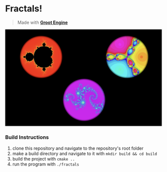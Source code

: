 # Fractals!

> Made with [__Groot Engine__](https://github.com/hippmatthew/groot-engine)

![fractals](./fractals.png)

### Build Instructions

1. clone this repository and navigate to the repository's root folder
2. make a build directory and navigate to it with `mkdir build && cd build`
3. build the project with `cmake ..`
4. run the program with `./fractals`